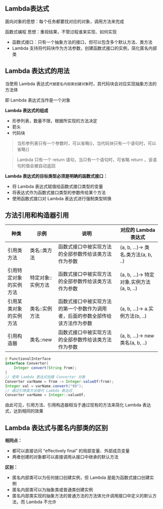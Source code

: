 ## Lambda表达式

面向对象的思想：每个任务都要找对应的对象，调用方法来完成

函数式编程 思想：重视结果，不管过程谁来实现、如何实现

- 函数式接口：只有一个抽象方法的接口，但可以包含多个默认方法、类方法
- Lambda 支持将代码块作为方法参数，创建函数式接口的实例，简化匿名内部类

## Lambda 表达式的用法
当使用 Lambda 表达式`代替匿名内部类创建对象`时，其代码块会对应实现抽象方法的方法体

即 Lambda 表达式当作是一个对象

**Lambda 表达式的组成**

- 形参列表，数量不限，根据所实现的方法决定
- 箭头
- 代码块

> 当形参列表只有一个参数时，可以省略()，当代码块只有一个语句时，可以省略{}  

> Lambda 只有一个 return 语句，当只有一个语句时，可省略 return ，该语句的值会被自动返回

**Lambda 表达式的目标类型必须是明确的函数式接口：**

- 将 Lambda 表达式赋值给函数式接口类型的变量
- 将表达式作为函数式接口类型的参数传给某个方法
- 使用函数式接口对 Lambda 表达式进行强制类型转换

## 方法引用和构造器引用

种类 | 示例 | 说明 | 对应的 Lambda 表达式
---|---|---|---
引用类方法 | 类名::类方法|函数式接口中被实现方法的全部参数传给该类方法作为参数 | (a, b, ...)-> 类名.类方法(a, b, ..)
引用特定对象的实例方法 | 特定对象::实例方法|函数式接口中被实现方法的全部参数传给该类方法作为参数 | (a, b, ...)-> 特定对象.实例方法(a, b, ..)
引用某类对象的实例方法 | 类名::实例方法|函数式接口中被实现方法的第一个参数作为调用者，后面的参数全部传给该方法作为参数 | (a, b, ...)-> a.实例方法(b, ..)
引用构造器 | 类名::new|函数式接口中被实现方法的全部参数传给该类方法作为参数 | (a, b, ...)-> new 类名(a, b, ..)


```Java
@ FunctionalInterface
interface Converter{
    Integer convert(String from);
}
// 使用 Lambda 表达式创建 Converter 对象
Converter varName = from -> Integer.valueOf(from);
Integer val = varName.convert("99");
// 通过引用类方法替代 Lambda 表达式
Converter varName = Integer::valueOf;
```
由此可见，引用方法、引用构造器相当于通过现有的方法来简化 Lambda 表达式，达到相同的效果

## Lambda 表达式与匿名内部类的区别

**相同点：**

- 都可以直接访问 “effectively final” 的局部变量、外部成员变量
- 两者创建的对象都可以直接调用从接口中继承的默认方法

**区别：**
- 匿名内部类可以为任何接口创建实例，但 Lambda 是能为函数式接口创建实例
- 匿名内部类可以为抽象类或普通类创建实例
- 匿名内部类实现的抽象方法的普通方法的方法体允许调用接口中定义的默认方法，而 Lambda 不允许